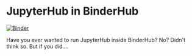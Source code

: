 # JupyterHub in BinderHub
[![Binder](https://mybinder.org/badge_logo.svg)](https://mybinder.org/v2/gh/manics/jupyterhub-in-binderhub/HEAD?urlpath=lab%2Ftree%2Fjupyterhub.ipynb)

Have you ever wanted to run JupyterHub inside BinderHub? No? Didn't think so. But if you did....
